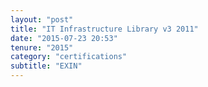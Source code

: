 ```yaml
---
layout: "post"
title: "IT Infrastructure Library v3 2011"
date: "2015-07-23 20:53"
tenure: "2015"
category: "certifications"
subtitle: "EXIN"
---
```

<!--more-->
